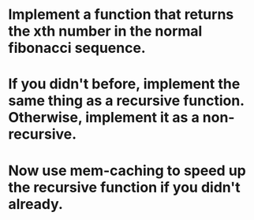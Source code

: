 # Implement a function that returns the xth number in the normal fibonacci sequence.

# If you didn't before, implement the same thing as a recursive function.  Otherwise, implement it as a non-recursive.

# Now use mem-caching to speed up the recursive function if you didn't already.
